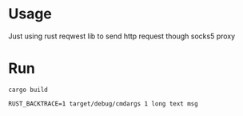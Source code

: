 # Usage

Just using rust reqwest lib to send http request though socks5 proxy

# Run

`cargo build`

`RUST_BACKTRACE=1 target/debug/cmdargs 1 long text msg`
